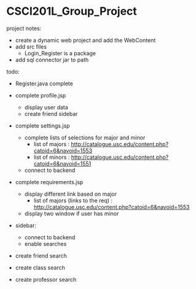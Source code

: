 # CSCI201L_Group_Project
project notes:
- create a dynamic web project and add the WebContent
- add src files
  - Login_Register is a package
- add sql connector jar to path

todo:
- Register.java complete
- complete profile.jsp
  - display user data
  - create friend sidebar
- complete settings.jsp
  - complete lists of selections for major and minor
    - list of majors : http://catalogue.usc.edu/content.php?catoid=6&navoid=1553
    - list of minors : http://catalogue.usc.edu/content.php?catoid=6&navoid=1551
  - connect to backend
- complete requirements.jsp
  - display different link based on major 
    - list of majors (links to the req) : http://catalogue.usc.edu/content.php?catoid=6&navoid=1553
  - display two window if user has minor
  
- sidebar:
  - connect to backend
  - enable searches
- create friend search
- create class search
- create professor search
  

